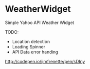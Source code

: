WeatherWidget
=============

Simple Yahoo API Weather Widget

TODO:

* Location detection
* Loading Spinner
* API Data error handing


http://codepen.io/jimfrenette/pen/sDIny